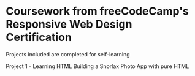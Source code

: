 # Coursework from freeCodeCamp's Responsive Web Design Certification
Projects included are completed for self-learning

Project 1 - Learning HTML
  Building a Snorlax Photo App with pure HTML
